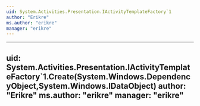 ```yaml
---
uid: System.Activities.Presentation.IActivityTemplateFactory`1
author: "Erikre"
ms.author: "erikre"
manager: "erikre"
---
```


---
uid: System.Activities.Presentation.IActivityTemplateFactory`1.Create(System.Windows.DependencyObject,System.Windows.IDataObject)
author: "Erikre"
ms.author: "erikre"
manager: "erikre"
---
